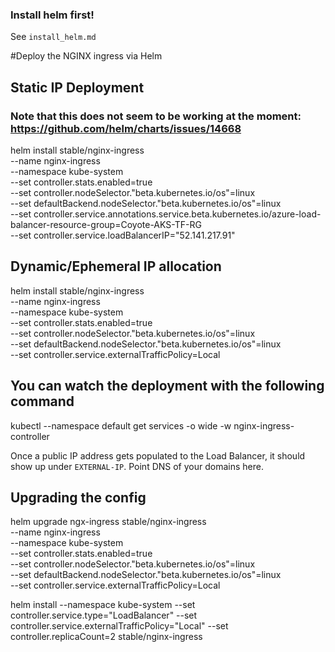 
### Install helm first!

See `install_helm.md`

#Deploy the NGINX ingress via Helm

## Static IP Deployment

### Note that this does not seem to be working at the moment: https://github.com/helm/charts/issues/14668

helm install stable/nginx-ingress \
    --name nginx-ingress \
    --namespace kube-system \
    --set controller.stats.enabled=true \
    --set controller.nodeSelector."beta\.kubernetes\.io/os"=linux \
    --set defaultBackend.nodeSelector."beta\.kubernetes\.io/os"=linux \
    --set controller.service.annotations.service\.beta\.kubernetes\.io/azure-load-balancer-resource-group=Coyote-AKS-TF-RG \
    --set controller.service.loadBalancerIP="52.141.217.91"


## Dynamic/Ephemeral IP allocation

helm install stable/nginx-ingress \
    --name nginx-ingress \
    --namespace kube-system \
    --set controller.stats.enabled=true \
    --set controller.nodeSelector."beta\.kubernetes\.io/os"=linux \
    --set defaultBackend.nodeSelector."beta\.kubernetes\.io/os"=linux \
    --set controller.service.externalTrafficPolicy=Local

## You can watch the deployment with the following command

kubectl --namespace default get services -o wide -w nginx-ingress-controller

Once a public IP address gets populated to the Load Balancer, it should show up under `EXTERNAL-IP`. Point DNS of your domains here.

## Upgrading the config

helm upgrade ngx-ingress stable/nginx-ingress \
    --name nginx-ingress \
    --namespace kube-system \
    --set controller.stats.enabled=true \
    --set controller.nodeSelector."beta\.kubernetes\.io/os"=linux \
    --set defaultBackend.nodeSelector."beta\.kubernetes\.io/os"=linux \
    --set controller.service.externalTrafficPolicy=Local



helm install --namespace kube-system --set controller.service.type="LoadBalancer" --set controller.service.externalTrafficPolicy="Local" --set controller.replicaCount=2 stable/nginx-ingress
